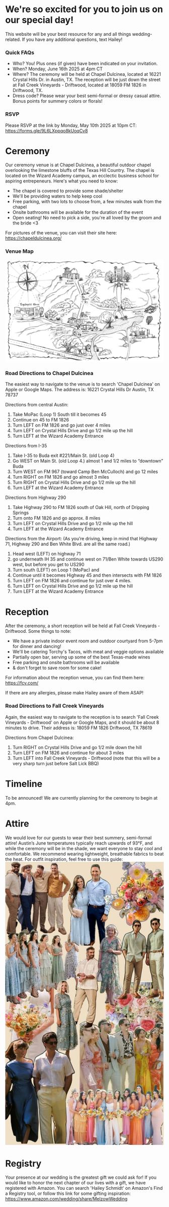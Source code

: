 # We're so excited for you to join us on our special day!

This website will be your best resource for any and all things wedding-related. If you have any additional questions, text Hailey!

### Quick FAQs
- Who? You! Plus ones (if given) have been indicated on your invitation.
- When? Monday, June 16th 2025 at 4pm CT
- Where? The ceremony will be held at Chapel Dulcinea, located at 16221 Crystal Hills Dr. in Austin, TX. The reception will be just down the street at Fall Creek Vineyards - Driftwood, located at 18059 FM 1826 in Driftwood, TX.
- Dress code? Please wear your best semi-formal or dressy casual attire. Bonus points for summery colors or florals!

### RSVP
Please RSVP at the link by Monday, May 10th 2025 at 10pm CT: https://forms.gle/9L6LXppqo8kUoqCv8

# Ceremony
Our ceremony venue is at Chapel Dulcinea, a beautiful outdoor chapel overlooking the limestone bluffs of the Texas Hill Country. The chapel is located on the Wizard Academy campus, an ecclectic business school for aspiring entrepeneurs. Here's what you need to know:

- The chapel is covered to provide some shade/shelter
- We'll be providing waters to help keep cool
- Free parking, with two lots to choose from, a few minutes walk from the chapel
- Onsite bathrooms will be available for the duration of the event
- Open seating! No need to pick a side, you're all loved by the groom and the bride <3

For pictures of the venue, you can visit their site here: https://chapeldulcinea.org/

### Venue Map
![Map](../chapel_map.png)

### Road Directions to Chapel Dulcinea
The easiest way to navigate to the venue is to search 'Chapel Dulcinea' on Apple or Google Maps. The address is:
16221 Crystal Hills Dr
Austin, TX 78737

Directions from central Austin:
1. Take MoPac (Loop 1) South till it becomes 45
2. Continue on 45 to FM 1826
3. Turn LEFT on FM 1826 and go just over 4 miles
4. Turn LEFT on Crystal Hills Drive and go 1/2 mile up the hill
5. Turn LEFT at the Wizard Academy Entrance

Directions from I-35
1. Take I-35 to Buda exit #221/Main St. (old Loop 4)
2. Go WEST on Main St. (old Loop 4.) almost 1 and 1/2 miles to “downtown” Buda
3. Turn WEST on FM 967 (toward Camp Ben McCulloch) and go 12 miles
4. Turn RIGHT on FM 1826 and go almost 3 miles
5. Turn RIGHT on Crystal Hills Drive and go 1/2 mile up the hill
6. Turn LEFT at the Wizard Academy Entrance

Directions from Highway 290
1. Take Highway 290 to FM 1826
south of Oak Hill, north of Dripping Springs
2. Turn onto FM 1826 and go approx. 8 miles
3. Turn LEFT on Crystal Hills Drive and go 1/2 mile up the hill
4. Turn LEFT at the Wizard Academy Entrance
 
Directions from the Airport: (As you’re driving, keep in mind that Highway 71, Highway 290 and Ben White Blvd. are all the same road.)
1. Head west (LEFT) on highway 71
2. go underneath IH 35 and continue west on 71/Ben White towards US290 west, but before you get to US290
3. Turn south (LEFT) on Loop 1 (MoPac) and
4. Continue until it becomes Highway 45 and then intersects with FM 1826
5. Turn LEFT on FM 1826 and continue for just over 4 miles.
6. Turn LEFT on Crystal Hills Drive and go 1/2 mile up the hill
7. Turn LEFT at the Wizard Academy Entrance

# Reception
After the ceremony, a short reception will be held at Fall Creek Vineyards - Driftwood. Some things to note:

- We have a private indoor event room and outdoor courtyard from 5-7pm for dinner and dancing!
- We'll be catering Torchy's Tacos, with meat and veggie options available
- Partially open bar, serving up some of the best Texas-made wines
- Free parking and onsite bathrooms will be available
- & don't forget to save room for some cake!

For information about the reception venue, you can find them here: https://fcv.com/

If there are any allergies, please make Hailey aware of them ASAP!

### Road Directions to Fall Creek Vineyards
Again, the easiest way to navigate to the reception is to search 'Fall Creek Vineyards - Driftwood' on Apple or Google Maps, and it should be about 8 minutes to drive. Their address is:
18059 FM 1826
Driftwood, TX 78619

Directions from Chapel Dulcinea:
1. Turn RIGHT on Crystal Hills Drive and go 1/2 mile down the hill
2. Turn LEFT on FM 1826 and continue for about 3 miles
3. Turn LEFT into Fall Creek Vineyards - Driftwood (note that this will be a very sharp turn just before Salt Lick BBQ)

# Timeline
To be announced! We are currently planning for the ceremony to begin at 4pm.

# Attire
We would love for our guests to wear their best summery, semi-formal attire! Austin’s June temperatures typically reach upwards of 93°F, and while the ceremony will be in the shade, we want everyone to stay cool and comfortable. We recommend wearing lightweight, breathable fabrics to beat the heat. For outfit inspiration, feel free to use this guide:
![Outfit Collage](../IMG_0308.JPG)

# Registry
Your presence at our wedding is the greatest gift we could ask for! If you would like to honor the next chapter of our lives with a gift, we have registered with Amazon. You can search 'Hailey Schmidt' on Amazon's Find a Registry tool, or follow this link for some gifting inspiration: https://www.amazon.com/wedding/share/MelzowWedding

